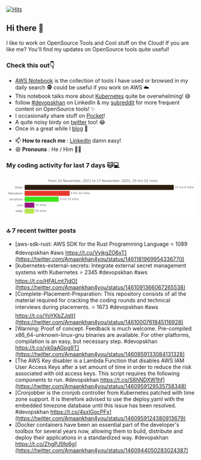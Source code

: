 [![Hits](https://hits.seeyoufarm.com/api/count/incr/badge.svg?url=https%3A%2F%2Fgithub.com%2Fakhan4u%2Fhit-counter&count_bg=%2379C83D&title_bg=%23555555&icon=&icon_color=%23E7E7E7&title=visits&edge_flat=false)](https://hits.seeyoufarm.com)

## Hi there 👋

I like to work on OpenSource Tools and Cool stuff on the Cloud! If you are like me? You'll find my updates on OpenSource tools quite useful!

### Check this out👇

* [AWS Notebook](https://histre.com/public/notebooks/dnllyanu/aws/) is the collection of tools I have used or browsed in my daily search 🕵️ could be useful if you work on AWS ☁️
* This notebook talks more about [Kubernetes](https://histre.com/public/notebooks/6uxdvo3y/kubernetes/) quite be overwhelming! 😅
* follow [#devopskhan](https://www.linkedin.com/feed/hashtag/devopskhan/) on LinkedIn & my [subreddit](https://www.reddit.com/r/devopskhan/) for more frequent content on OpenSource tools! ✨
* I occasionally share stuff on [Pocket](https://getpocket.com/@ej6g8d1dp2829A16a9Tf5d4T6bAMp3d8791rejDe86yem3bm4e14ex4fT4dluk29)!
* A quite noisy birdy on [twitter](https://twitter.com/Amaankhan4you) too! 😂
* Once in a great while I [blog](https://linuxparrot.com/) 😬


- 📫 **How to reach me** : [LinkedIn](https://www.linkedin.com/in/amaan-khan-linux-ninja) damn easy!
- 😄 **Pronouns** : He / Him 🤷‍♂️

### My coding activity for last 7 days 🐱💻

<img src="https://github.com/akhan4u/akhan4u/blob/main/images/stat.svg" alt="Amaan's Wakatime Activity!"/>

### 🔝 7 recent twitter posts
<!-- DEVDOJO:START -->
- [aws-sdk-rust: AWS SDK for the Rust Programming Language
⭐️ 1089
#devopskhan #aws
https://t.co/VvjkgZO6xT](https://twitter.com/Amaankhan4you/status/1461181969954336770)
- [kubernetes-external-secrets: Integrate external secret management systems with Kubernetes
⭐️ 2345
#devopskhan #aws
https://t.co/HFALmt7jdO](https://twitter.com/Amaankhan4you/status/1461091366067265538)
- [Complete-Placement-Preparation: This repository consists of all the material required for cracking the coding rounds and technical interviews during placements.
⭐️ 1673
#devopskhan #aws
https://t.co/YoYKbZJqIt](https://twitter.com/Amaankhan4you/status/1461000761845116928)
- [Warning: Proof of concept. Feedback is much welcome. Pre-compiled x86_64-unknown-linux-gnu binaries are available. For other platforms, compilation is an easy, but necessary step. #devopskhan https://t.co/yk0aAGpg9T](https://twitter.com/Amaankhan4you/status/1460959133084131328)
- [The AWS Key disabler is a Lambda Function that disables AWS IAM User Access Keys after a set amount of time in order to reduce the risk associated with old access keys. This script requires the following components to run. #devopskhan https://t.co/S6hNDXW1hf](https://twitter.com/Amaankhan4you/status/1460959129535758348)
- [Cronjobber is the cronjob controller from Kubernetes patched with time zone support. It is therefore advised to use the deploy.yaml with the embedded timezone database until this issue has been resolved. #devopskhan https://t.co/4sxIGocPFx](https://twitter.com/Amaankhan4you/status/1460959124380913679)
- [Docker containers have been an essential part of the developer&#39;s toolbox for several years now, allowing them to build, distribute and deploy their applications in a standardized way. #devopskhan https://t.co/ZhgPJ5fp6g](https://twitter.com/Amaankhan4you/status/1460944050283024387)
<!-- DEVDOJO:END -->

<!-- ![Amaan's GitHub stats](https://github-readme-stats.vercel.app/api?username=akhan4u&count_private=true&show_icons=true&hide=contribs) -->
